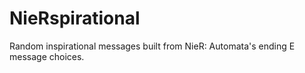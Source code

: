 # NieRspirational
Random inspirational messages built from NieR: Automata's ending E message choices.
